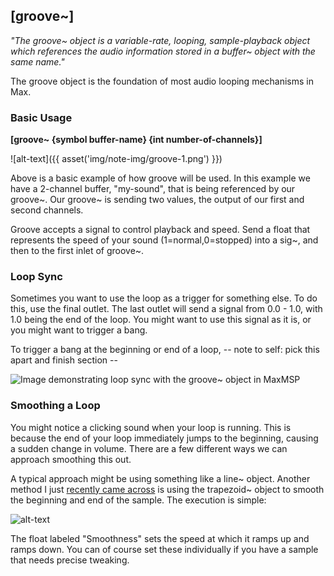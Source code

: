 ## [groove~]

*"The groove~ object is a variable-rate, looping, sample-playback object which references the audio information stored in a buffer~ object with the same name."*

The groove object is the foundation of most audio looping mechanisms in Max.

### Basic Usage

**[groove~ {symbol buffer-name} {int number-of-channels}]**

![alt-text]({{ asset('img/note-img/groove-1.png') }})

Above is a basic example of how groove will be used. In this example we have a 2-channel buffer, "my-sound", that is being referenced by our groove~. Our groove~ is sending two values, the output of our first and second channels.

Groove accepts a signal to control playback and speed. Send a float that represents the speed of your sound (1=normal,0=stopped) into a sig~, and then to the first inlet of groove~.
			
### Loop Sync
			
Sometimes you want to use the loop as a trigger for something else. To do this, use the final outlet. The last outlet will send a signal from 0.0 - 1.0, with 1.0 being the end of the loop. You might want to use this signal as it is, or you might want to trigger a bang.

To trigger a bang at the beginning or end of a loop, -- note to self: pick this apart and finish section --

![Image demonstrating loop sync with the groove~ object in MaxMSP](../img/note-img/groove-2.png)

### Smoothing a Loop

You might notice a clicking sound when your loop is running. This is because the end of your loop immediately jumps to the beginning, causing a sudden change in volume. There are a few different ways we can approach smoothing this out.

A typical approach might be using something like a line~ object. Another method I just [recently came across][1] is using the trapezoid~ object to smooth the beginning and end of the sample. The execution is simple:

![alt-text](../img/note-img/groove-3.png)

The float labeled "Smoothness" sets the speed at which it ramps up and ramps down. You can of course set these individually if you have a sample that needs precise tweaking.

[1]: https://cycling74.com/forums/topic/groove-loop-with-no-clicks/#.V_1HeKOZN0w